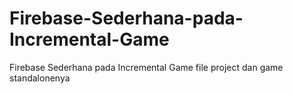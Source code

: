 # Firebase-Sederhana-pada-Incremental-Game
Firebase Sederhana pada Incremental Game file project dan game standalonenya
